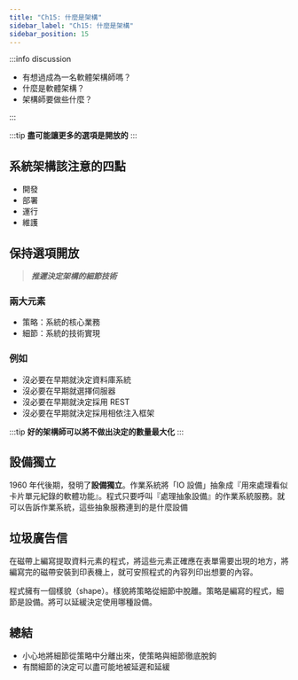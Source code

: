 ```yaml
---
title: "Ch15: 什麼是架構"
sidebar_label: "Ch15: 什麼是架構"
sidebar_position: 15
---
```


:::info discussion

- 有想過成為一名軟體架構師嗎？
- 什麼是軟體架構？
- 架構師要做些什麼？

:::

:::tip
**盡可能讓更多的選項是開放的**
:::

## 系統架構該注意的四點

- 開發
- 部署
- 運行
- 維護

## 保持選項開放

> _**推遲決定架構的細節技術**_

### 兩大元素

- 策略：系統的核心業務
- 細節：系統的技術實現

### 例如

- 沒必要在早期就決定資料庫系統
- 沒必要在早期就選擇伺服器
- 沒必要在早期就決定採用 REST
- 沒必要在早期就決定採用相依注入框架

:::tip
**好的架構師可以將不做出決定的數量最大化**
:::

## 設備獨立

1960 年代後期，發明了**設備獨立**。作業系統將「IO 設備」抽象成『用來處理看似卡片單元紀錄的軟體功能』。程式只要呼叫『處理抽象設備』的作業系統服務。就可以告訴作業系統，這些抽象服務連到的是什麼設備

## 垃圾廣告信

在磁帶上編寫提取資料元素的程式，將這些元素正確應在表單需要出現的地方，將編寫完的磁帶安裝到印表機上，就可安照程式的內容列印出想要的內容。

程式擁有一個樣貌（shape）。樣貌將策略從細節中脫離。策略是編寫的程式，細節是設備。將可以延緩決定使用哪種設備。

## 總結

- 小心地將細節從策略中分離出來，使策略與細節徹底脫鉤
- 有關細節的決定可以盡可能地被延遲和延緩
